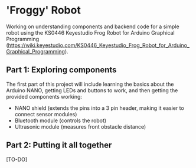 # 'Froggy' Robot
Working on understanding components and backend code for a simple robot using the KS0446 Keyestudio Frog Robot for Arduino Graphical Programming (https://wiki.keyestudio.com/KS0446_Keyestudio_Frog_Robot_for_Arduino_Graphical_Programming). 

## Part 1: Exploring components
The first part of this project will include learning the basics about the Arduino NANO, getting LEDs and buttons to work, and then getting the provided components working:
* NANO shield (extends the pins into a 3 pin header, making it easier to connect sensor modules)
* Bluetooth module (controls the robot)
* Ultrasonic module (measures front obstacle distance) 

## Part 2: Putting it all together
[TO-DO]